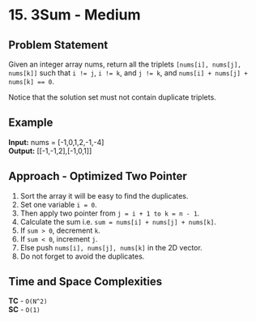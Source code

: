# 15. 3Sum - Medium

## Problem Statement
Given an integer array nums, return all the triplets `[nums[i], nums[j], nums[k]]` such that `i != j`, `i != k`, and `j != k`, and `nums[i] + nums[j] + nums[k] == 0`.

Notice that the solution set must not contain duplicate triplets.

## Example
**Input:** nums = [-1,0,1,2,-1,-4]<br>
**Output:** [[-1,-1,2],[-1,0,1]]

## Approach - Optimized Two Pointer
1. Sort the array it will be easy to find the duplicates.
2. Set one variable `i = 0`.
3. Then apply two pointer from `j = i + 1 to k = n - 1`.
4. Calculate the sum i.e. `sum = nums[i] + nums[j] + nums[k]`.
5. If `sum > 0`, decrement `k`.
6. If `sum < 0`, increment `j`.
7. Else push `nums[i], nums[j], nums[k]` in the 2D vector.
8. Do not forget to avoid the duplicates.

## Time and Space Complexities
**TC** - `O(N^2)`<br>
**SC** - `O(1)`
